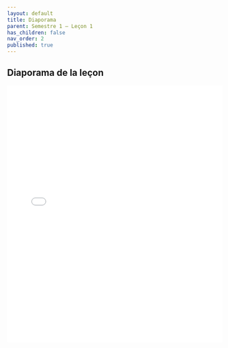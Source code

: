 ```yaml
---
layout: default
title: Diaporama
parent: Semestre 1 – Leçon 1
has_children: false
nav_order: 2
published: true
---
```

## Diaporama de la leçon

<iframe src="/path/to/presentation.html" width="100%" height="600px" frameborder="0"></iframe>